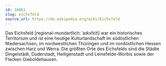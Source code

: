 ```yaml
---
id: 16061
slug: eichsfeld
source_url: https://de.wikipedia.org/wiki/Eichsfeld
---
```


Das Eichsfeld [regional-mundartlich: ˈaɪksfɛlt] war ein historisches Territorium und ist eine heutige Kulturlandschaft im südöstlichen Niedersachsen, im nordwestlichen Thüringen und im nordöstlichen Hessen zwischen Harz und Werra. Die größten Orte des Eichsfelds sind die Städte Dingelstädt, Duderstadt, Heiligenstadt und Leinefelde-Worbis sowie der Flecken Gieboldehausen.

